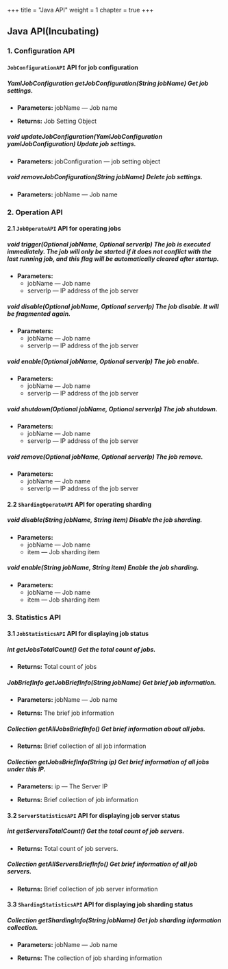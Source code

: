 +++
title = "Java API"
weight = 1
chapter = true
+++

## Java API(Incubating)

### 1. Configuration API

#### `JobConfigurationAPI` API for job configuration

##### YamlJobConfiguration getJobConfiguration(String jobName) Get job settings.

* **Parameters:** jobName — Job name
 
* **Returns:** Job Setting Object

##### void updateJobConfiguration(YamlJobConfiguration yamlJobConfiguration) Update job settings.

* **Parameters:** jobConfiguration — job setting object

##### void removeJobConfiguration(String jobName) Delete job settings.

* **Parameters:** jobName — Job name
 
### 2. Operation API

#### 2.1 `JobOperateAPI` API for operating jobs

##### void trigger(Optional<String> jobName, Optional<String> serverIp) The job is executed immediately. The job will only be started if it does not conflict with the last running job, and this flag will be automatically cleared after startup.

* **Parameters:**
  * jobName — Job name
  * serverIp — IP address of the job server

##### void disable(Optional<String> jobName, Optional<String> serverIp) The job disable. It will be fragmented again.

* **Parameters:**
  * jobName — Job name
  * serverIp — IP address of the job server

##### void enable(Optional<String> jobName, Optional<String> serverIp) The job enable.

* **Parameters:**
  * jobName — Job name
  * serverIp — IP address of the job server

##### void shutdown(Optional<String> jobName, Optional<String> serverIp) The job shutdown.

* **Parameters:**
  * jobName — Job name
  * serverIp — IP address of the job server

##### void remove(Optional<String> jobName, Optional<String> serverIp) The job remove.

* **Parameters:**
  * jobName — Job name
  * serverIp — IP address of the job server

#### 2.2 `ShardingOperateAPI` API for operating sharding

##### void disable(String jobName, String item) Disable the job sharding.

* **Parameters:**
  * jobName — Job name
  * item — Job sharding item

##### void enable(String jobName, String item) Enable the job sharding.

* **Parameters:**
  * jobName — Job name
  * item — Job sharding item

### 3. Statistics API

#### 3.1 `JobStatisticsAPI` API for displaying job status

##### int getJobsTotalCount() Get the total count of jobs.

* **Returns:** Total count of jobs

##### JobBriefInfo getJobBriefInfo(String jobName) Get brief job information.

* **Parameters:** jobName — Job name
 
* **Returns:** The brief job information

##### Collection<JobBriefInfo> getAllJobsBriefInfo() Get brief information about all jobs.

* **Returns:** Brief collection of all job information

##### Collection<JobBriefInfo> getJobsBriefInfo(String ip) Get brief information of all jobs under this IP.

* **Parameters:** ip — The Server IP
 
* **Returns:** Brief collection of job information

#### 3.2 `ServerStatisticsAPI` API for displaying job server status

##### int getServersTotalCount() Get the total count of job servers.

* **Returns:** Total count of job servers.

##### Collection<ServerBriefInfo> getAllServersBriefInfo() Get brief information of all job servers.

* **Returns:** Brief collection of job server information

#### 3.3 `ShardingStatisticsAPI` API for displaying job sharding status

##### Collection<ShardingInfo> getShardingInfo(String jobName) Get job sharding information collection.

* **Parameters:** jobName — Job name
 
* **Returns:** The collection of job sharding information
